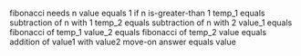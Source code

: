 fibonacci needs n
value equals 1
if n is-greater-than 1
temp_1 equals subtraction of n with 1
temp_2 equals subtraction of n with 2
value_1 equals fibonacci of temp_1
value_2 equals fibonacci of temp_2
value equals addition of value1 with value2
move-on
answer equals value